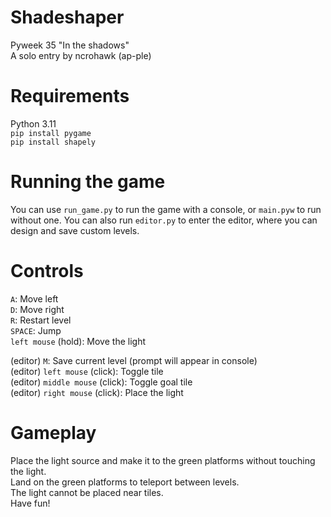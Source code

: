 # Shadeshaper
Pyweek 35 "In the shadows"  
A solo entry by ncrohawk (ap-ple)  

# Requirements  
Python 3.11  
`pip install pygame`  
`pip install shapely`  

# Running the game  
You can use `run_game.py` to run the game with a console, or `main.pyw` to run without one. You can also run `editor.py` to enter the editor, where you can design and save custom levels.  

# Controls  
`A`: Move left  
`D`: Move right  
`R`: Restart level  
`SPACE`: Jump  
`left mouse` (hold): Move the light  

(editor) `M`: Save current level (prompt will appear in console)  
(editor) `left mouse` (click): Toggle tile  
(editor) `middle mouse` (click): Toggle goal tile  
(editor) `right mouse` (click): Place the light  

# Gameplay  
Place the light source and make it to the green platforms without touching the light.  
Land on the green platforms to teleport between levels.  
The light cannot be placed near tiles.  
Have fun!  
